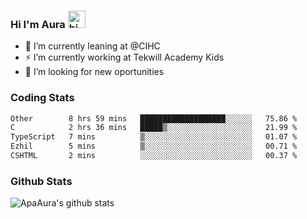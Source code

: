 ### Hi I'm Aura <img src="https://user-images.githubusercontent.com/1303154/88677602-1635ba80-d120-11ea-84d8-d263ba5fc3c0.gif" width="28px" alt="hi">

- 🔭 I’m currently leaning at @CIHC
- ⚡ I’m currently working at Tekwill Academy Kids
- 🤔 I’m looking for new oportunities


### Coding Stats

<!--START_SECTION:waka-->

```txt
Other        8 hrs 59 mins   ███████████████████░░░░░░   75.86 %
C            2 hrs 36 mins   █████▒░░░░░░░░░░░░░░░░░░░   21.99 %
TypeScript   7 mins          ▒░░░░░░░░░░░░░░░░░░░░░░░░   01.07 %
Ezhil        5 mins          ▒░░░░░░░░░░░░░░░░░░░░░░░░   00.71 %
CSHTML       2 mins          ░░░░░░░░░░░░░░░░░░░░░░░░░   00.37 %
```

<!--END_SECTION:waka-->

### Github Stats

![ApaAura's github stats](https://github-readme-stats.vercel.app/api?username=ApaAura&count_private=true&theme=tokyonight&hide=contribs,prs)
